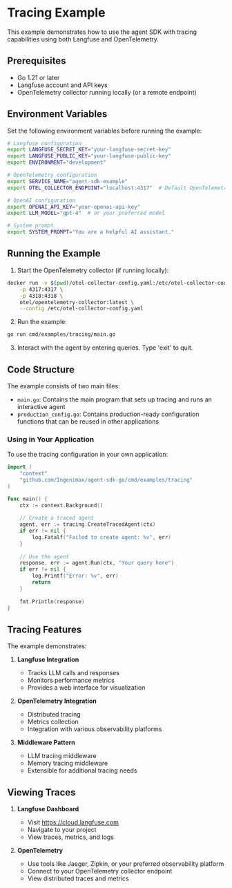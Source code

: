 # Tracing Example

This example demonstrates how to use the agent SDK with tracing capabilities using both Langfuse and OpenTelemetry.

## Prerequisites

- Go 1.21 or later
- Langfuse account and API keys
- OpenTelemetry collector running locally (or a remote endpoint)

## Environment Variables

Set the following environment variables before running the example:

```bash
# Langfuse configuration
export LANGFUSE_SECRET_KEY="your-langfuse-secret-key"
export LANGFUSE_PUBLIC_KEY="your-langfuse-public-key"
export ENVIRONMENT="development"

# OpenTelemetry configuration
export SERVICE_NAME="agent-sdk-example"
export OTEL_COLLECTOR_ENDPOINT="localhost:4317"  # Default OpenTelemetry collector endpoint

# OpenAI configuration
export OPENAI_API_KEY="your-openai-api-key"
export LLM_MODEL="gpt-4"  # or your preferred model

# System prompt
export SYSTEM_PROMPT="You are a helpful AI assistant."
```

## Running the Example

1. Start the OpenTelemetry collector (if running locally):
```bash
docker run -v $(pwd)/otel-collector-config.yaml:/etc/otel-collector-config.yaml \
    -p 4317:4317 \
    -p 4318:4318 \
    otel/opentelemetry-collector:latest \
    --config /etc/otel-collector-config.yaml
```

2. Run the example:
```bash
go run cmd/examples/tracing/main.go
```

3. Interact with the agent by entering queries. Type 'exit' to quit.

## Code Structure

The example consists of two main files:

- `main.go`: Contains the main program that sets up tracing and runs an interactive agent
- `production_config.go`: Contains production-ready configuration functions that can be reused in other applications

### Using in Your Application

To use the tracing configuration in your own application:

```go
import (
    "context"
    "github.com/Ingenimax/agent-sdk-go/cmd/examples/tracing"
)

func main() {
    ctx := context.Background()
    
    // Create a traced agent
    agent, err := tracing.CreateTracedAgent(ctx)
    if err != nil {
        log.Fatalf("Failed to create agent: %v", err)
    }
    
    // Use the agent
    response, err := agent.Run(ctx, "Your query here")
    if err != nil {
        log.Printf("Error: %v", err)
        return
    }
    
    fmt.Println(response)
}
```

## Tracing Features

The example demonstrates:

1. **Langfuse Integration**
   - Tracks LLM calls and responses
   - Monitors performance metrics
   - Provides a web interface for visualization

2. **OpenTelemetry Integration**
   - Distributed tracing
   - Metrics collection
   - Integration with various observability platforms

3. **Middleware Pattern**
   - LLM tracing middleware
   - Memory tracing middleware
   - Extensible for additional tracing needs

## Viewing Traces

1. **Langfuse Dashboard**
   - Visit https://cloud.langfuse.com
   - Navigate to your project
   - View traces, metrics, and logs

2. **OpenTelemetry**
   - Use tools like Jaeger, Zipkin, or your preferred observability platform
   - Connect to your OpenTelemetry collector endpoint
   - View distributed traces and metrics 